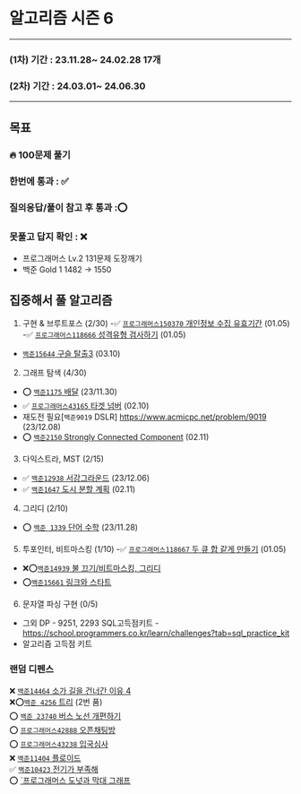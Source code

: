 # 알고리즘 시즌 6

-----------------

### (1차) 기간 : 23.11.28~ 24.02.28 17개
### (2차) 기간 : 24.03.01~ 24.06.30 

----------

## 목표
### 🔥 100문제 풀기
### 한번에 통과 : ✅️
### 질의응답/풀이 참고 후 통과 :⭕
### 못풀고 답지 확인 : ❌
- 프로그래머스 Lv.2 131문제 도장깨기
- 백준 Gold 1 1482 -> 1550

## 집중해서 풀 알고리즘
1. 구현 & 브루트포스 (2/30)
-✅️  [`프로그래머스150370` 개인정보 수집 유효기간](https://school.programmers.co.kr/learn/courses/30/lessons/150370) (01.05)
-✅️  [`프로그래머스118666` 성격유형 검사하기](https://school.programmers.co.kr/learn/courses/30/lessons/118666) (01.05)
- [`백준15644` 구슬 탈출3](https://www.acmicpc.net/problem/15644) (03.10)
2. 그래프 탐색 (4/30)
- ⭕ [`백준1175` 배달](https://www.acmicpc.net/problem/1175) (23/11.30)
- ✅️ [`프로그래머스43165` 타겟 넘버](https://school.programmers.co.kr/learn/courses/30/lessons/43165) (02.10)
- 재도전 필요[`백준9019` DSLR] https://www.acmicpc.net/problem/9019 (23/12.08)
- ⭕ [`백준2150` Strongly Connected Component](https://www.acmicpc.net/problem/2150) (02.11)

3. 다익스트라, MST (2/15)
- ✅️ [`백준12938` 서강그라운드](https://www.acmicpc.net/problem/14938) (23/12.06)
- ✅️ [`백준1647` 도시 분할 계획](https://www.acmicpc.net/problem/1647) (02.11)
4. 그리디 (2/10)
- ⭕ [`백준 1339` 단어 수학](https://www.acmicpc.net/problem/1339) (23/11.28)

5. 투포인터, 비트마스킹 (1/10)
-✅️ [`프로그래머스118667` 두 큐 합 같게 만들기](https://school.programmers.co.kr/learn/courses/30/lessons/118667) (01.05)
- ❌⭕[`백준14939` 불 끄기/비트마스킹, 그리디](https://www.acmicpc.net/problem/14939)
- ⭕[`백준15661` 링크와 스타트](https://www.acmicpc.net/problem/15661)


6. 문자열 파싱 구현 (0/5)

- 그외
DP - 9251, 2293
SQL고득점키트 - https://school.programmers.co.kr/learn/challenges?tab=sql_practice_kit
- 알고리즘 고득점 키트
### 랜덤 디펜스
❌ [`백준14464` 소가 길을 건너간 이유 4](https://www.acmicpc.net/problem/14464)\
❌⭕[`백준 4256` 트리](https://www.acmicpc.net/problem/4256) (2번 품)\
⭕ [`백준 23740` 버스 노선 개편하기](https://www.acmicpc.net/problem/23740)\
⭕ [`프로그래머스42888` 오픈채팅방](https://school.programmers.co.kr/learn/courses/30/lessons/42888)\
⭕ [`프로그래머스43238` 입국심사](https://school.programmers.co.kr/learn/courses/30/lessons/43238)\
❌ [`백준11404` 플로이드](https://www.acmicpc.net/problem/11404)\
✅️ [`백준10423` 전기가 부족해](https://www.acmicpc.net/problem/10423)\
⭕ [`프로그래머스 도넛과 막대 그래프](https://school.programmers.co.kr/learn/courses/30/lessons/258711)